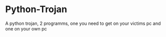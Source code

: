# Python-Trojan
A python trojan, 2 programms, one you need to get on your victims pc and one on your own pc
